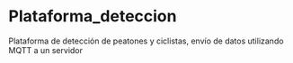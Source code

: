 # Plataforma_deteccion
Plataforma de detección de peatones y ciclistas, envío de datos utilizando MQTT a un servidor
